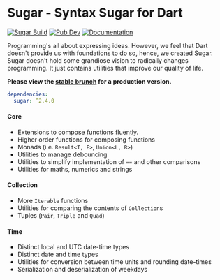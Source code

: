 # Sugar - Syntax Sugar for Dart
[![Sugar Build](https://github.com/forus-labs/cauldron/workflows/Sugar%20Build/badge.svg)](https://github.com/forus-labs/cauldron/actions?query=workflow%3A%22Sugar+Build%22)
[![Pub Dev](https://img.shields.io/pub/v/sugar)](https://pub.dev/packages/sugar)
[![Documentation](https://img.shields.io/badge/documentation-latest-brightgreen.svg)](https://pub.dev/documentation/sugar/latest/)

Programming's all about expressing ideas. However, we feel that Dart doesn't provide us with foundations to do so, hence,
we created Sugar. Sugar doesn't hold some grandiose vision to radically changes programming. It just contains utilities 
that improve our quality of life.


**Please view the [stable brunch](https://github.com/forus-labs/cauldron/tree/stable/sugar/) for a production version.**

```yaml
dependencies:
  sugar: ^2.4.0
```
#### Core

* Extensions to compose functions fluently.
* Higher order functions for composing functions
* Monads (i.e. `Result<T, E>`, `Union<L, R>`)
* Utilities to manage debouncing
* Utilities to simplify implementation of `==` and other comparisons
* Utilities for maths, numerics and strings

#### Collection

* More `Iterable` functions
* Utilities for comparing the contents of `Collection`s
* Tuples (`Pair`, `Triple` and `Quad`)

#### Time

* Distinct local and UTC date-time types
* Distinct date and time types
* Utilities for conversion between time units and rounding date-times
* Serialization and deserialization of weekdays

